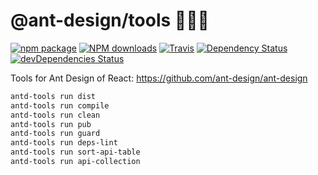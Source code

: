 # @ant-design/tools 🔧🔧🔧

[![npm package](https://img.shields.io/npm/v/@ant-design/tools.svg?style=flat-square)](https://www.npmjs.org/package/@ant-design/tools)
[![NPM downloads](http://img.shields.io/npm/dm/@ant-design/tools.svg?style=flat-square)](http://npmjs.com/@ant-design/tools)
[![Travis](https://img.shields.io/travis/ant-design/antd-tools/master.svg?style=flat-square)](https://travis-ci.org/ant-design/antd-tools)
[![Dependency Status](https://david-dm.org/ant-design/antd-tools.svg?style=flat-square)](https://david-dm.org/ant-design/antd-tools)
[![devDependencies Status](https://david-dm.org/ant-design/antd-tools/dev-status.svg)](https://david-dm.org/ant-design/antd-tools?type=dev)

Tools for Ant Design of React: https://github.com/ant-design/ant-design

```bash
antd-tools run dist
antd-tools run compile
antd-tools run clean
antd-tools run pub
antd-tools run guard
antd-tools run deps-lint
antd-tools run sort-api-table
antd-tools run api-collection
```
